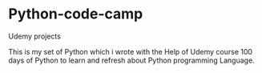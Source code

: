 # Python-code-camp
Udemy projects

This is my set of Python which i wrote with the Help of Udemy course 100 days of Python to learn and refresh about Python programming Language.
